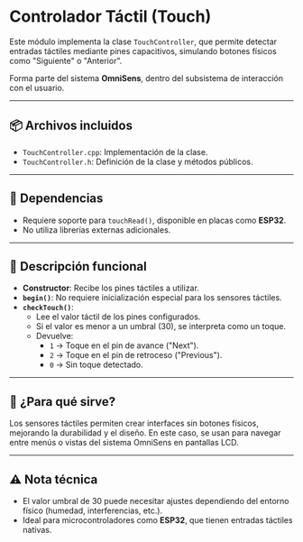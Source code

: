 # Controlador Táctil (Touch)

Este módulo implementa la clase `TouchController`, que permite detectar entradas táctiles mediante pines capacitivos, simulando botones físicos como "Siguiente" o "Anterior".

Forma parte del sistema **OmniSens**, dentro del subsistema de interacción con el usuario.

---

## 📦 Archivos incluidos

- `TouchController.cpp`: Implementación de la clase.
- `TouchController.h`: Definición de la clase y métodos públicos.

---

## 🔧 Dependencias

- Requiere soporte para `touchRead()`, disponible en placas como **ESP32**.
- No utiliza librerías externas adicionales.

---

## 📖 Descripción funcional

- **Constructor**: Recibe los pines táctiles a utilizar.
- **`begin()`**: No requiere inicialización especial para los sensores táctiles.
- **`checkTouch()`**:
  - Lee el valor táctil de los pines configurados.
  - Si el valor es menor a un umbral (30), se interpreta como un toque.
  - Devuelve:
    - `1` → Toque en el pin de avance ("Next").
    - `2` → Toque en el pin de retroceso ("Previous").
    - `0` → Sin toque detectado.

---

## 🧠 ¿Para qué sirve?

Los sensores táctiles permiten crear interfaces sin botones físicos, mejorando la durabilidad y el diseño. En este caso, se usan para navegar entre menús o vistas del sistema OmniSens en pantallas LCD.

---

## ⚠️ Nota técnica

- El valor umbral de 30 puede necesitar ajustes dependiendo del entorno físico (humedad, interferencias, etc.).
- Ideal para microcontroladores como **ESP32**, que tienen entradas táctiles nativas.
